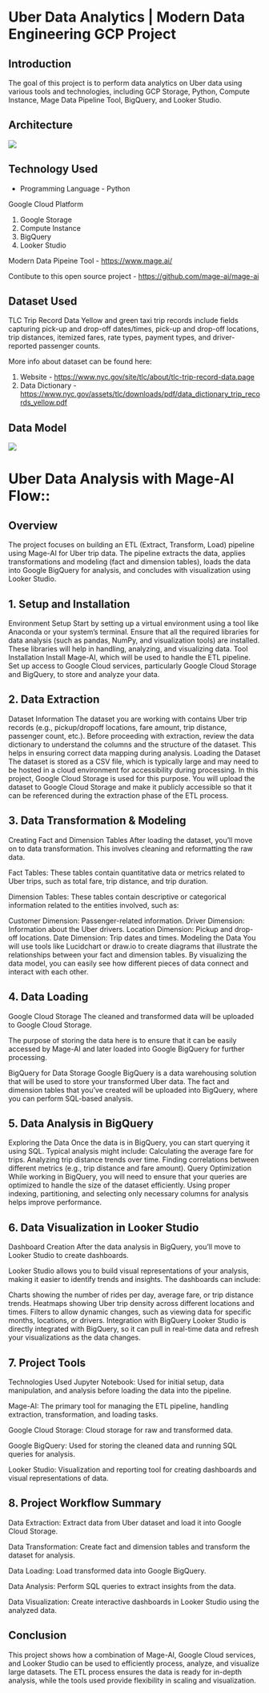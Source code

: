 # Uber Data Analytics | Modern Data Engineering GCP Project

## Introduction

The goal of this project is to perform data analytics on Uber data using various tools and technologies, including GCP Storage, Python, Compute Instance, Mage Data Pipeline Tool, BigQuery, and Looker Studio.

## Architecture 
<img src="architecture.jpg">

## Technology Used
- Programming Language - Python

Google Cloud Platform
1. Google Storage
2. Compute Instance 
3. BigQuery
4. Looker Studio

Modern Data Pipeine Tool - https://www.mage.ai/

Contibute to this open source project - https://github.com/mage-ai/mage-ai


## Dataset Used
TLC Trip Record Data
Yellow and green taxi trip records include fields capturing pick-up and drop-off dates/times, pick-up and drop-off locations, trip distances, itemized fares, rate types, payment types, and driver-reported passenger counts. 

More info about dataset can be found here:
1. Website - https://www.nyc.gov/site/tlc/about/tlc-trip-record-data.page
2. Data Dictionary - https://www.nyc.gov/assets/tlc/downloads/pdf/data_dictionary_trip_records_yellow.pdf

## Data Model
<img src="data_model.jpeg">



# Uber Data Analysis with Mage-AI Flow::
## Overview
The project focuses on building an ETL (Extract, Transform, Load) pipeline using Mage-AI for Uber trip data. The pipeline extracts the data, applies transformations and modeling (fact and dimension tables), loads the data into Google BigQuery for analysis, and concludes with visualization using Looker Studio.

## 1. Setup and Installation
Environment Setup
Start by setting up a virtual environment using a tool like Anaconda or your system’s terminal.
Ensure that all the required libraries for data analysis (such as pandas, NumPy, and visualization tools) are installed. These libraries will help in handling, analyzing, and visualizing data.
Tool Installation
Install Mage-AI, which will be used to handle the ETL pipeline.
Set up access to Google Cloud services, particularly Google Cloud Storage and BigQuery, to store and analyze your data.
## 2. Data Extraction
Dataset Information
The dataset you are working with contains Uber trip records (e.g., pickup/dropoff locations, fare amount, trip distance, passenger count, etc.).
Before proceeding with extraction, review the data dictionary to understand the columns and the structure of the dataset. This helps in ensuring correct data mapping during analysis.
Loading the Dataset
The dataset is stored as a CSV file, which is typically large and may need to be hosted in a cloud environment for accessibility during processing. In this project, Google Cloud Storage is used for this purpose.
You will upload the dataset to Google Cloud Storage and make it publicly accessible so that it can be referenced during the extraction phase of the ETL process.
## 3. Data Transformation & Modeling
Creating Fact and Dimension Tables
After loading the dataset, you’ll move on to data transformation. This involves cleaning and reformatting the raw data.

Fact Tables: These tables contain quantitative data or metrics related to Uber trips, such as total fare, trip distance, and trip duration.

Dimension Tables: These tables contain descriptive or categorical information related to the entities involved, such as:

Customer Dimension: Passenger-related information.
Driver Dimension: Information about the Uber drivers.
Location Dimension: Pickup and drop-off locations.
Date Dimension: Trip dates and times.
Modeling the Data
You will use tools like Lucidchart or draw.io to create diagrams that illustrate the relationships between your fact and dimension tables.
By visualizing the data model, you can easily see how different pieces of data connect and interact with each other.
## 4. Data Loading
Google Cloud Storage
The cleaned and transformed data will be uploaded to Google Cloud Storage.

The purpose of storing the data here is to ensure that it can be easily accessed by Mage-AI and later loaded into Google BigQuery for further processing.

BigQuery for Data Storage
Google BigQuery is a data warehousing solution that will be used to store your transformed Uber data.
The fact and dimension tables that you’ve created will be uploaded into BigQuery, where you can perform SQL-based analysis.
## 5. Data Analysis in BigQuery
Exploring the Data
Once the data is in BigQuery, you can start querying it using SQL.
Typical analysis might include:
Calculating the average fare for trips.
Analyzing trip distance trends over time.
Finding correlations between different metrics (e.g., trip distance and fare amount).
Query Optimization
While working in BigQuery, you will need to ensure that your queries are optimized to handle the size of the dataset efficiently. Using proper indexing, partitioning, and selecting only necessary columns for analysis helps improve performance.
## 6. Data Visualization in Looker Studio
Dashboard Creation
After the data analysis in BigQuery, you’ll move to Looker Studio to create dashboards.

Looker Studio allows you to build visual representations of your analysis, making it easier to identify trends and insights. The dashboards can include:

Charts showing the number of rides per day, average fare, or trip distance trends.
Heatmaps showing Uber trip density across different locations and times.
Filters to allow dynamic changes, such as viewing data for specific months, locations, or drivers.
Integration with BigQuery
Looker Studio is directly integrated with BigQuery, so it can pull in real-time data and refresh your visualizations as the data changes.
## 7. Project Tools
Technologies Used
Jupyter Notebook: Used for initial setup, data manipulation, and analysis before loading the data into the pipeline.

Mage-AI: The primary tool for managing the ETL pipeline, handling extraction, transformation, and loading tasks.

Google Cloud Storage: Cloud storage for raw and transformed data.

Google BigQuery: Used for storing the cleaned data and running SQL queries for analysis.

Looker Studio: Visualization and reporting tool for creating dashboards and visual representations of data.

## 8. Project Workflow Summary
Data Extraction: Extract data from Uber dataset and load it into Google Cloud Storage.

Data Transformation: Create fact and dimension tables and transform the dataset for analysis.

Data Loading: Load transformed data into Google BigQuery.

Data Analysis: Perform SQL queries to extract insights from the data.

Data Visualization: Create interactive dashboards in Looker Studio using the analyzed data.

## Conclusion
This project shows how a combination of Mage-AI, Google Cloud services, and Looker Studio can be used to efficiently process, analyze, and visualize large datasets. The ETL process ensures the data is ready for in-depth analysis, while the tools used provide flexibility in scaling and visualization.
